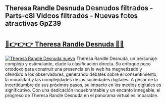 ## Theresa Randle Desnuda D𝚎sn𝚞dos filtr𝚊dos - Parts-c8l Vid𝚎os filtr𝚊dos - N𝚞evas f𝚘tos atr𝚊ctivas GpZ39

# <h2><a href="http://mb278h5.tromn.icu/?c=Theresa+Randle+Desnuda">🔗👉👉👉 Theresa Randle Desnuda 🔗🔗</a></h2>

[![Theresa Randle Desnuda nuevo](https://i.imgur.com/pEAQMta.gif)](http://mb278h5.tromn.icu/?c=Theresa+Randle+Desnuda)
Theresa Randle Desnuda, un personaje complejo y estimulante, elude la clasificación directa. Su enfoque poco ortodoxo para construir una presencia en la web ha magnetizado y ofendido a los observadores, generando debates sobre el consentimiento, la moralidad y las complejidades de las sociedades digitales. A pesar de la incertidumbre de sus próximos pasos, su impacto en los medios digitales es significativo. Con una dedicación inquebrantable y un encanto innegable, el progreso de Theresa Randle Desnuda en el panorama virtual es imparable.
